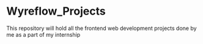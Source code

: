 # Wyreflow_Projects
This repository will hold all the frontend web development projects done by me as a part of my internship
